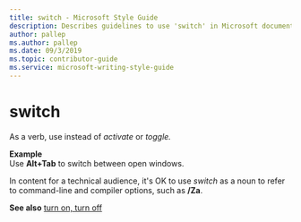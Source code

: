```yaml
---
title: switch - Microsoft Style Guide
description: Describes guidelines to use 'switch' in Microsoft documents, and provides a link to commonly used terms.
author: pallep
ms.author: pallep
ms.date: 09/3/2019
ms.topic: contributor-guide
ms.service: microsoft-writing-style-guide
---
```


# switch

As a verb, use instead of *activate* or *toggle.*

**Example**  
Use **Alt+Tab** to switch between open windows.

In content for a technical audience, it's OK to use *switch* as a noun to refer to command-line and compiler options, such as **/Za**.

**See also** [turn on, turn off](~/a-z-word-list-term-collections/t/turn-on-turn-off.md)
